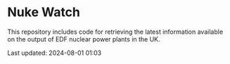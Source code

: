 # Nuke Watch

This repository includes code for retrieving the latest information available on the output of EDF nuclear power plants in the UK.

Last updated: 2024-08-01 01:03
